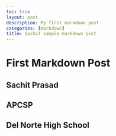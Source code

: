 ```yaml
---
toc: true
layout: post
description: My first markdown post
categories: [markdown]
title: Sachit sample markdown post
---
```

# First Markdown Post

## Sachit Prasad
## APCSP
## Del Norte High School

